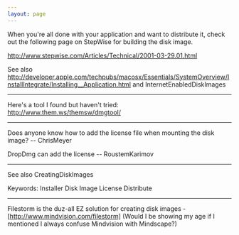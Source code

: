 ```yaml
---
layout: page
---
```


When you're all done with your application and want to distribute it, check out the following page on StepWise for building the disk image.

http://www.stepwise.com/Articles/Technical/2001-03-29.01.html

See also http://developer.apple.com/techpubs/macosx/Essentials/SystemOverview/InstallIntegrate/Installing__Application.html and InternetEnabledDiskImages

----

Here's a tool I found but haven't tried: http://www.them.ws/themsw/dmgtool/

----

Does anyone know how to add the license file when mounting the disk image? -- ChrisMeyer

DropDmg can add the license -- RoustemKarimov

----

See also CreatingDiskImages

Keywords: Installer Disk Image License Distribute


----
Filestorm is the duz-all EZ solution for creating disk images - [http://www.mindvision.com/filestorm] (Would I be showing my age if I mentioned I always confuse Mindvision with Mindscape?)
